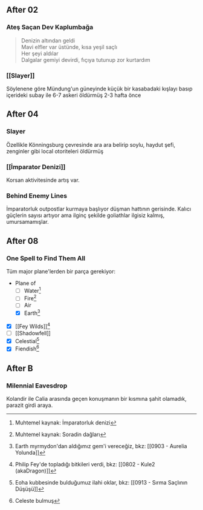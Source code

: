 ---
---  
## After 02  
  
### Ateş Saçan Dev Kaplumbağa  
> Denizin altından geldi  
> Mavi elfler var üstünde, kısa yeşil saçlı  
> Her şeyi aldılar  
> Dalgalar gemiyi devirdi, fıçıya tutunup zor kurtardım  
### [[Slayer]]  
Söylenene göre Mündung'un güneyinde küçük bir kasabadaki kışlayı basıp içerideki subay ile 6-7 askeri öldürmüş 2-3 hafta önce  
## After 04  
  
### Slayer  
Özellikle Könningsburg çevresinde ara ara belirip soylu, haydut şefi, zenginler gibi local otoriteleri öldürmüş  
### [[İmparator Denizi]]  
Korsan aktivitesinde artış var.  
### Behind Enemy Lines  
İmparatorluk outpostlar kurmaya başlıyor düşman hattının gerisinde. Kalıcı güçlerin sayısı artıyor ama ilginç şekilde goliathlar ilgisiz kalmış, umursamamışlar.  
  
## After 08  
### One Spell to Find Them All  
Tüm major plane'lerden bir parça gerekiyor:  
  
- Plane of  
	- [ ] Water[^4]  
	- [ ] Fire[^3]  
	- [ ] Air  
	- [x] Earth[^2]  
- [x] [[Fey Wilds]][^1]  
- [ ] [[Shadowfell]]  
- [x] Celestial[^6]  
- [x] Fiendish[^5]  
  
## After B  
  
### Milennial Eavesdrop  
  
Kolandir ile Calia arasında geçen konuşmanın bir kısmına şahit olamadık, parazit girdi araya.  
  
[^1]: Philip Fey'de topladığı bitkileri verdi, bkz: [[0802 - Kule2 (akaDragon)]]  
[^2]: Earth myrmydon'dan aldığımız gem'i vereceğiz, bkz: [[0903 - Aurelia Yolunda]]  
[^3]: Muhtemel kaynak: Soradin dağları  
[^4]: Muhtemel kaynak: İmparatorluk denizi  
[^5]: Celeste bulmuş  
[^6]: Eoha kubbesinde bulduğumuz ilahi oklar, bkz: [[0913 - Sırma Saçlının Düşüşü]]